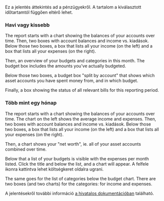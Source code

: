 Ez a jelentés áttekintés ad a pénzügyekről. A tartalom a kiválasztott időtartamtól függően eltérő lehet.

### Havi vagy kissebb

The report starts with a chart showing the balances of your accounts over time. Then, two boxes with account balances and income vs. kiadások. Below those two boxes, a box that lists all your income (on the left) and a box that lists all your expenses (on the right).

Then, an overview of your budgets and categories in this month. The budget box includes the amounts you've actually budgeted.

Below those two boxes, a budget box "split by account" that shows which asset accounts you have spent money from, and in which budget.

Finally, a box showing the status of all relevant bills for this reporting period.

### Több mint egy hónap

The report starts with a chart showing the balances of your accounts over time. The chart on the left shows the average income and expenses. Then, two boxes with account balances and income vs. kiadások. Below those two boxes, a box that lists all your income (on the left) and a box that lists all your expenses (on the right).

Then, a chart shows your "net worth", ie. all of your asset accounts combined over time.

Below that a list of your budgets is visible with the expenses per month listed. Click the title and below the list, and a chart will appear. A felfele ikonra kattintva lehet költségkeret oldalra ugrani.

The same goes for the list of categories below the budget chart. There are two boxes (and two charts) for the categories: for income and expenses.

A jelentésekről további információ [a hivatalos dokumentációban](https://firefly-iii.readthedocs.io/en/latest/advanced/reports.html) található.